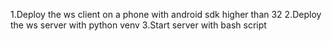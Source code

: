 1.Deploy the ws client on a phone with android sdk higher than 32
2.Deploy the ws server with python venv
3.Start server with bash script

